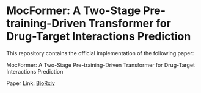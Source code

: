 # MocFormer: A Two-Stage Pre-training-Driven Transformer for Drug-Target Interactions Prediction
 
This repository contains the official implementation of the following paper:

 MocFormer: A Two-Stage Pre-training-Driven Transformer for Drug-Target Interactions Prediction

 Paper Link: <a href="https://www.biorxiv.org/content/10.1101/2023.09.13.557595v3" rel="nofollow">BioRxiv</a>

